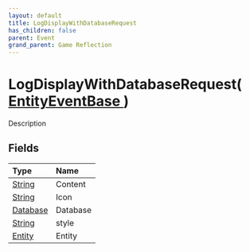 ```yaml
---
layout: default
title: LogDisplayWithDatabaseRequest
has_children: false
parent: Event
grand_parent: Game Reflection
---
```

# LogDisplayWithDatabaseRequest( [ EntityEventBase ](/docs/game-reflection/events/entity_event_base) )
Description 

## Fields

| Type | Name |
|:-------------|:--------------|
| [String](/docs/game-reflection/components/string) | Content |
| [String](/docs/game-reflection/components/string) | Icon |
| [Database](/docs/game-reflection/components/database) | Database |
| [String](/docs/game-reflection/components/string) | style |
| [Entity](/docs/game-reflection/classes/entity) | Entity |

